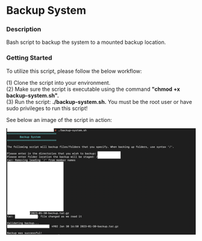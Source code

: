 # Backup System

### Description
Bash script to backup the system to a mounted backup location.

### Getting Started
To utilize this script, please follow the below workflow:

(1) Clone the script into your environment.\
(2) Make sure the script is executable using the command **"chmod +x backup-system.sh".**\
(3) Run the script: **./backup-system.sh.** You must be the root user or have sudo privileges to run this script!

See below an image of the script in action:

![Image of Backup Completed](https://github.com/markusewalker/Misc-Bash-Scripts/blob/master/backup-system/backup.jpg)
